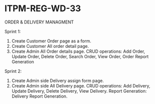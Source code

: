 # ITPM-REG-WD-33
ORDER & DELIVERY MANAGMENT

Sprint 1: 
1) Create Customer Order page as a form.
2) Create Customer All order detail page.
3) Create Admin All Order details page.
CRUD operations: Add Order, Update Order, Delete Order, Search Order, View Order, Order Report Generation

Sprint 2:
1)	Create Admin side Delivery assign form page.
2)	Create Admin side All Delivery page.
CRUD operations: 
Add Delivery, Update Delivery, Delete Delivery, View Delivery.
Report Generation: Delivery Report Generation.
